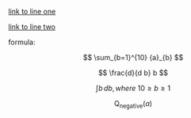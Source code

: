 [link to line one]()

[link to line two](./test_code.py)

formula:

$$
\sum_{b=1}^{10} {a}_{b}
$$

$$
\frac{d}{d b} b
$$

$$
\int b\, db ,where \  10 \ge b \ge 1
$$

$$
\operatorname{Q}_{\text{negative}}(a)
$$